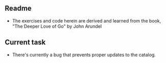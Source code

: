 ## Readme
- The exercises and code herein are derived and learned from the book, "The Deeper Love of Go" by John Arundel

## Current task
- There's currently a bug that prevents proper updates to the catalog.
